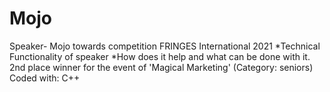 # Mojo
Speaker- Mojo towards competition FRINGES International 2021
*Technical Functionality of speaker 
*How does it help and what can be done with it.
2nd place winner for the event of 'Magical Marketing' (Category: seniors)
Coded with: C++
